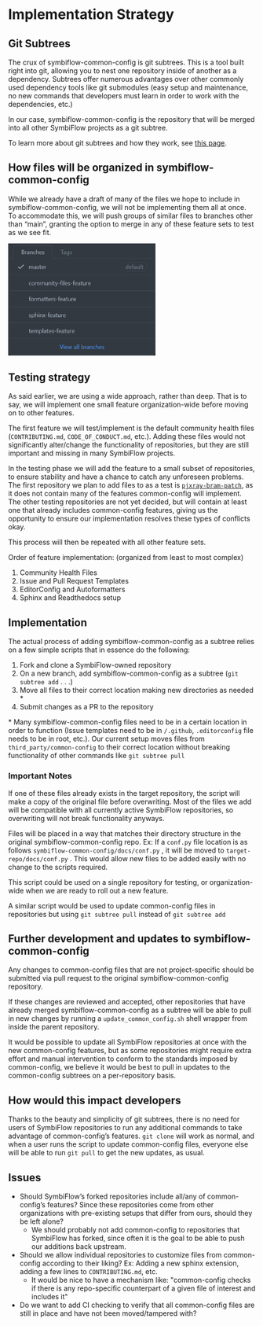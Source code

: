 # Implementation Strategy

## Git Subtrees
The crux of symbiflow-common-config is git subtrees. This is a tool built right into git, allowing you to nest one repository inside of another as a dependency. Subtrees offer numerous advantages over other commonly used dependency tools like git submodules (easy setup and maintenance, no new commands that developers must learn in order to work with the dependencies, etc.)

In our case, symbiflow-common-config is the repository that will be merged into all other SymbiFlow projects as a git subtree.

To learn more about git subtrees and how they work, see [this page](https://www.atlassian.com/git/tutorials/git-subtree).


## How files will be organized in symbiflow-common-config
While we already have a draft of many of the files we hope to include in symbiflow-common-config, we will not be implementing them all at once. To accommodate this, we will push groups of similar files to branches other than “main”, granting the option to merge in any of these feature sets to test as we see fit.

<img src="assets/img/branches-example.png" width=300px> 

## Testing strategy
As said earlier, we are using a wide approach, rather than deep. That is to say, we will implement one small feature organization-wide before moving on to other features.

The first feature we will test/implement is the default community health files (`CONTRIBUTING.md`, `CODE_OF_CONDUCT.md`, etc.). Adding these files would not significantly alter/change the functionality of repositories, but they are still important and missing in many SymbiFlow projects.

In the testing phase we will add the feature to a small subset of repositories, to ensure stability and have a chance to catch any unforeseen problems. The first repository we plan to add files to as a test is [`pjxray-bram-patch`](https://github.com/SymbiFlow/prjxray-bram-patch), as it does not contain many of the features common-config will implement. The other testing repositories are not yet decided, but will contain at least one that already includes common-config features, giving us the opportunity to ensure our implementation resolves these types of conflicts okay.

This process will then be repeated with all other feature sets.

Order of feature implementation: (organized from least to most complex)
1. Community Health Files
2. Issue and Pull Request Templates
3. EditorConfig and Autoformatters
4. Sphinx and Readthedocs setup

## Implementation
The actual process of adding symbiflow-common-config as a subtree relies on a few simple scripts that in essence do the following:
1. Fork and clone a SymbiFlow-owned repository
2. On a new branch, add symbiflow-common-config as a subtree (`git subtree add` . . .)
3. Move all files to their correct location making new directories as needed *
4. Submit changes as a PR to the repository

\* Many symbiflow-common-config files need to be in a certain location in order to function (Issue templates need to be in `/.github`, `.editorconfig` file needs to be in root, etc.). Our current setup moves files from `third_party/common-config` to their correct location without breaking functionality of other commands like `git subtree pull`

### Important Notes
If one of these files already exists in the target repository, the script will make a copy of the original file before overwriting. Most of the files we add will be compatible with all currently active SymbiFlow repositories, so overwriting will not break functionality anyways.

Files will be placed in a way that matches their directory structure in the original symbiflow-common-config repo. Ex: If a `conf.py` file location is as follows `symbiflow-common-config/docs/conf.py` , it will be moved to `target-repo/docs/conf.py` . This would allow new files to be added easily with no change to the scripts required.

This script could be used on a single repository for testing, or organization-wide when we are ready to roll out a new feature.

A similar script would be used to update common-config files in repositories but using `git subtree pull` instead of `git subtree add`

## Further development and updates to symbiflow-common-config
Any changes to common-config files that are not project-specific should be submitted via pull request to the original symbiflow-common-config repository.

If these changes are reviewed and accepted, other repositories that have already merged symbiflow-common-config as a subtree will be able to pull in new changes by running a `update_common_config.sh` shell wrapper from inside the parent repository. 

It would be possible to update all SymbiFlow repositories at once with the new common-config features, but as some repositories might require extra effort and manual intervention to conform to the standards imposed by common-config, we believe it would be best to pull in updates to the common-config subtrees on a per-repository basis.

## How would this impact developers
Thanks to the beauty and simplicity of git subtrees, there is no need for users of SymbiFlow repositories to run any additional commands to take advantage of common-config’s features. `git clone` will work as normal, and when a user runs the script to update common-config files, everyone else will be able to run `git pull` to get the new updates, as usual.

## Issues
- Should SymbiFlow’s forked repositories include all/any of common-config’s features? Since these repositories come from other organizations with pre-existing setups that differ from ours, should they be left alone?
  - We should probably not add common-config to repositories that SymbiFlow has forked, since often it is the goal to be able to push our additions back upstream.
- Should we allow individual repositories to customize files from common-config according to their liking? Ex: Adding a new sphinx extension, adding a few lines to `CONTRIBUTING.md`, etc.
  - It would be nice to have a mechanism like: "common-config checks if there is any repo-specific counterpart of a given file of interest and includes it"
- Do we want to add CI checking to verify that all common-config files are still in place and have not been moved/tampered with?

